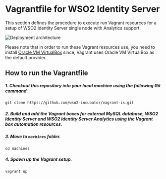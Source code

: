 # Vagrantfile for WSO2 Identity Server

This section defines the procedure to execute run Vagrant resources for a setup of WSO2 Identity Server single
node with Analytics support.<br>

![Deployment architecture](deployment-architecture.png)

Please note that in order to run these Vagrant resources use, you need to install
[Oracle VM VirtualBox](http://www.oracle.com/technetwork/server-storage/virtualbox/downloads/index.html)
since, Vagrant uses Oracle VM VirtualBox as the default provider.

## How to run the Vagrantfile

##### 1. Checkout this repository into your local machine using the following Git command.
```
git clone https://github.com/wso2-incubator/vagrant-is.git
```

##### 2. Build and add the Vagrant boxes for external MySQL database, WSO2 Identity Server and WSO2 Identity Server Analytics using the Vagrant box automation resources.

##### 3. Move to `machines` folder.

    cd machines

##### 4. Spawn up the Vagrant setup.

    vagrant up
